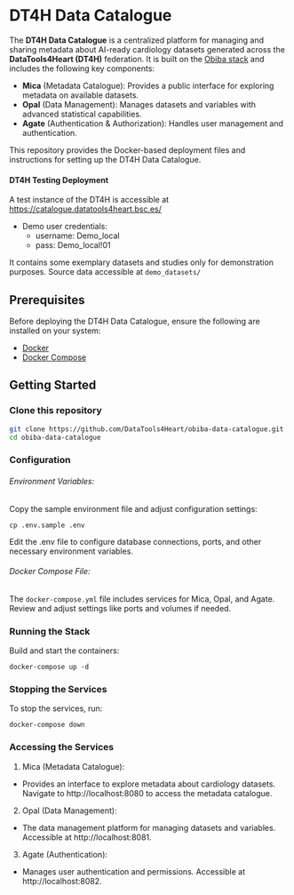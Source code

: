 # DT4H Data Catalogue

The **DT4H Data Catalogue** is a centralized platform for managing and sharing metadata about AI-ready cardiology datasets generated across the **DataTools4Heart (DT4H)** federation. It is built on the [Obiba stack](https://www.obiba.org/) and includes the following key components:
- **Mica** (Metadata Catalogue): Provides a public interface for exploring metadata on available datasets.
- **Opal** (Data Management): Manages datasets and variables with advanced statistical capabilities.
- **Agate** (Authentication & Authorization): Handles user management and authentication.

This repository provides the Docker-based deployment files and instructions for setting up the DT4H Data Catalogue.

#### DT4H Testing Deployment

A test instance of the DT4H is accessible at https://catalogue.datatools4heart.bsc.es/
- Demo user credentials:
  - username: Demo_local
  - pass: Demo_local!01

It contains some exemplary datasets and studies only for demonstration purposes. Source data accessible at `demo_datasets/`

## Prerequisites

Before deploying the DT4H Data Catalogue, ensure the following are installed on your system:

- [Docker](https://docs.docker.com/get-docker/)
- [Docker Compose](https://docs.docker.com/compose/install/)

## Getting Started

### Clone this repository

```bash
git clone https://github.com/DataTools4Heart/obiba-data-catalogue.git
cd obiba-data-catalogue
```

### Configuration

###### Environment Variables:

Copy the sample environment file and adjust configuration settings:
```
cp .env.sample .env
```
Edit the .env file to configure database connections, ports, and other necessary environment variables.
###### Docker Compose File:

The `docker-compose.yml` file includes services for Mica, Opal, and Agate. Review and adjust settings like ports and volumes if needed.

### Running the Stack
Build and start the containers:

```
docker-compose up -d
```

### Stopping the Services
To stop the services, run:

```
docker-compose down
```

### Accessing the Services
1. Mica (Metadata Catalogue):
- Provides an interface to explore metadata about cardiology datasets. Navigate to http://localhost:8080 to access the metadata catalogue.

2. Opal (Data Management):
- The data management platform for managing datasets and variables. Accessible at http://localhost:8081.

3. Agate (Authentication):
- Manages user authentication and permissions. Accessible at http://localhost:8082.


